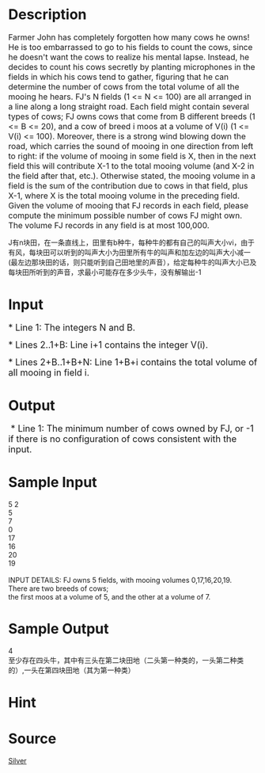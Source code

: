 
# Description

<div class="content"><p><span style="font-size: medium">Farmer John has completely forgotten how many cows he owns! He is too embarrassed to go to his fields to count the cows, since he doesn&#39;t want the cows to realize his mental lapse. Instead, he decides to count his cows secretly by planting microphones in the fields in which his cows tend to gather, figuring that he can determine the number of cows from the total volume of all the mooing he hears. FJ&#39;s N fields (1 &lt;= N &lt;= 100) are all arranged in a line along a long straight road. Each field might contain several types of cows; FJ owns cows that come from B different breeds (1 &lt;= B &lt;= 20), and a cow of breed i moos at a volume of V(i) (1 &lt;= V(i) &lt;= 100). Moreover, there is a strong wind blowing down the road, which carries the sound of mooing in one direction from left to right: if the volume of mooing in some field is X, then in the next field this will contribute X-1 to the total mooing volume (and X-2 in the field after that, etc.). Otherwise stated, the mooing volume in a field is the sum of the contribution due to cows in that field, plus X-1, where X is the total mooing volume in the preceding field. Given the volume of mooing that FJ records in each field, please compute the minimum possible number of cows FJ might own. The volume FJ records in any field is at most 100,000. </span></p>
<p>J有n块田，在一条直线上，田里有b种牛，每种牛的都有自己的叫声大小vi，由于有风，每块田可以听到的叫声大小为田里所有牛的叫声和加左边的叫声大小减一(最左边那块田的话，则只能听到自己田地里的声音），给定每种牛的叫声大小已及每块田所听到的声音，求最小可能存在多少头牛，没有解输出-1</p></div>

# Input

<div class="content"><p><font size="4">* Line 1: The integers N and B. </font></p>
<p><font size="4">* Lines 2..1+B: Line i+1 contains the integer V(i).</font></p>
<p><font size="4"> * Lines 2+B..1+B+N: Line 1+B+i contains the total volume of all mooing in field i. </font></p></div>

# Output

<div class="content"><p><font size="4"> * Line 1: The minimum number of cows owned by FJ, or -1 if there is no configuration of cows consistent with the input. </font></p></div>

# Sample Input

<div class="content"><span class="sampledata">5 2<br/>
5<br/>
7<br/>
0<br/>
17<br/>
16<br/>
20<br/>
19<br/>
<br/>
INPUT DETAILS: FJ owns 5 fields, with mooing volumes 0,17,16,20,19.<br/>
 There are two breeds of cows; <br/>
the first moos at a volume of 5, and the other at a volume of 7.<br/>
</span></div>

# Sample Output

<div class="content"><span class="sampledata"> 4 <br/>
至少存在四头牛，其中有三头在第二块田地（二头第一种类的，一头第二种类的）,一头在第四块田地（其为第一种类）</span></div>

# Hint

<div class="content"><p></p></div>

# Source

<div class="content"><p><a href="problemset.php?search=Silver">Silver</a></p></div>

